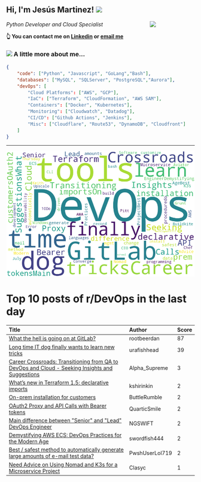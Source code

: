 <!--
**jmartinezl/jmartinezl** is a ✨ _special_ ✨ repository because its `README.md` (this file) appears on your GitHub profile.

Here are some ideas to get you started:

- 🔭 I’m currently working on ...
- 🌱 I’m currently learning ...
- 👯 I’m looking to collaborate on ...
- 🤔 I’m looking for help with ...
- 💬 Ask me about ...
- 📫 How to reach me: ...
- 😄 Pronouns: ...
- ⚡ Fun fact: ...
-->

<h2>Hi, I'm Jesús Martinez! <img src="https://media.giphy.com/media/WUlplcMpOCEmTGBtBW/giphy.gif" width="30"> </h2>
<img align='right' src="https://media.giphy.com/media/NytMLKyiaIh6VH9SPm/giphy.gif" width="120">
<p><em>Python Developer and Cloud Specialist
</em></p>

**👆 You can contact me on [Linkedin](https://www.linkedin.com/in/jes%C3%BAs-martinez-2b7b10104/) or [email me](mailto:jesus.mtz.lorenzo@gmail.com)**

### <img src="https://media.giphy.com/media/VgCDAzcKvsR6OM0uWg/giphy.gif" width="50"> A little more about me...  

```json
{
    "code": ["Python", "Javascript", "GoLang","Bash"],
    "databases": ["MySQL", "SQLServer", "PostgreSQL","Aurora"],
    "devOps": [
        "Cloud Platforms": ["AWS", "GCP"],
        "IaC": ["Terraform", "CloudFormation", "AWS SAM"],
        "Containers": ["Docker", "Kubernetes"],
        "Monitoring": ["Cloudwatch", "Datadog"],
        "CI/CD": ["Github Actions", "Jenkins"],
        "Misc": ["Cloudflare", "Route53", "DynamoDB", "Cloudfront"]
    ]
}
```
---

![Wordcloud](./cloud.png)

# Top 10 posts of r/DevOps in the last day

| Title | Author | Score |
|:---|:---|:---|
| [What the hell is going on at GitLab?](https://www.reddit.com/r/devops/comments/152o4bb/what_the_hell_is_going_on_at_gitlab/) | rootbeerdan | 87 |
| [Long time IT dog finally wants to learn new tricks](https://www.reddit.com/r/devops/comments/15263vw/long_time_it_dog_finally_wants_to_learn_new_tricks/) | urafishhead | 39 |
| [Career Crossroads: Transitioning from QA to DevOps and Cloud - Seeking Insights and Suggestions](https://www.reddit.com/r/devops/comments/15294dg/career_crossroads_transitioning_from_qa_to_devops/) | Alpha_Supreme | 3 |
| [What’s new in Terraform 1.5: declarative imports](https://www.reddit.com/r/devops/comments/152si06/whats_new_in_terraform_15_declarative_imports/) | kshirinkin | 2 |
| [On-prem installation for customers](https://www.reddit.com/r/devops/comments/152r5i2/onprem_installation_for_customers/) | ButtleRumble | 2 |
| [OAuth2 Proxy and API Calls with Bearer tokens](https://www.reddit.com/r/devops/comments/152d19e/oauth2_proxy_and_api_calls_with_bearer_tokens/) | QuarticSmile | 2 |
| [Main difference between "Senior" and "Lead" DevOps Engineer](https://www.reddit.com/r/devops/comments/152sg85/main_difference_between_senior_and_lead_devops/) | NGSWIFT | 2 |
| [Demystifying AWS ECS: DevOps Practices for the Modern Age](https://www.reddit.com/r/devops/comments/1525rde/demystifying_aws_ecs_devops_practices_for_the/) | swordfish444 | 2 |
| [Best / safest method to automatically generate large amounts of e-mail test data?](https://www.reddit.com/r/devops/comments/152dslq/best_safest_method_to_automatically_generate/) | PwshUserLol719 | 2 |
| [Need Advice on Using Nomad and K3s for a Microservice Project](https://www.reddit.com/r/devops/comments/152b9td/need_advice_on_using_nomad_and_k3s_for_a/) | Clasyc | 1 |
